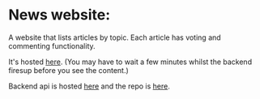 # News website:

A website that lists articles by topic. Each article has voting and commenting functionality.

It's hosted [here](https://coruscating-clafoutis-6b012b.netlify.app). (You may have to wait a few minutes whilst the backend firesup before you see the content.)

Backend api is hosted [here](https://nc-news-wbhn.onrender.com/api) and the repo is [here](https://github.com/orchard0/myserver).
